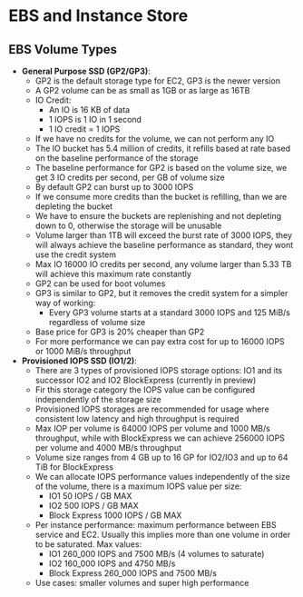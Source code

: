 # EBS and Instance Store

## EBS Volume Types

- **General Purpose SSD (GP2/GP3)**:
    - GP2 is the default storage type for EC2, GP3 is the newer version
    - A GP2 volume can be as small as 1GB or as large as 16TB
    - IO Credit:
        - An IO is 16 KB of data
        - 1 IOPS is 1 IO in 1 second
        - 1 IO credit = 1 IOPS
    - If we have no credits for the volume, we can not perform any IO
    - The IO bucket has 5.4 million of credits, it refills based at rate based on the baseline performance of the storage
    - The baseline performance for GP2 is based on the volume size, we get 3 IO credits per second, per GB of volume size
    - By default GP2 can burst up to 3000 IOPS
    - If we consume more credits than the bucket is refilling, than we are depleting the bucket
    - We have to ensure the buckets are replenishing and not depleting down to 0, otherwise the storage will be unusable
    - Volume larger than 1TB will exceed the burst rate of 3000 IOPS, they will always achieve the baseline performance as standard, they wont use the credit system
    - Max IO 16000 IO credits per second, any volume larger than 5.33 TB will achieve this maximum rate constantly
    - GP2 can be used for boot volumes
    - GP3 is similar to GP2, but it removes the credit system for a simpler way of working:
        - Every GP3 volume starts at a standard 3000 IOPS and 125 MiB/s regardless of volume size
    - Base price for GP3 is 20% cheaper than GP2
    - For more performance we can pay extra cost for up to 16000 IOPS or 1000 MiB/s throughput
- **Provisioned IOPS SSD (IO1/2)**:
    - There are 3 types of provisioned IOPS storage options: IO1 and its successor IO2 and IO2 BlockExpress (currently in preview)
    - Fir this storage category the IOPS value can be configured independently of the storage size
    - Provisioned IOPS storages are recommended for usage where consistent low latency and high throughput is required
    - Max IOP per volume is 64000 IOPS per volume and 1000 MB/s throughput, while with BlockExpress we can achieve 256000 IOPS per volume and 4000 MB/s throughput
    - Volume size ranges from 4 GB up to 16 GP for IO2/IO3 and up to 64 TiB for BlockExpress
    - We can allocate IOPS performance values independently of the size of the volume, there is a maximum IOPS value per size:
        - IO1 50 IOPS / GB MAX
        - IO2 500 IOPS / GB MAX
        - Block Express 1000 IOPS / GB MAX
    - Per instance performance: maximum performance between EBS service and EC2. Usually this implies more than one volume in order to be saturated. Max values:
        - IO1 260_000 IOPS and 7500 MB/s (4 volumes to saturate)
        - IO2 160_000 IOPS and 4750 MB/s 
        - Block Express 260_000 IOPS and 7500 MB/s
    - Use cases: smaller volumes and super high performance
